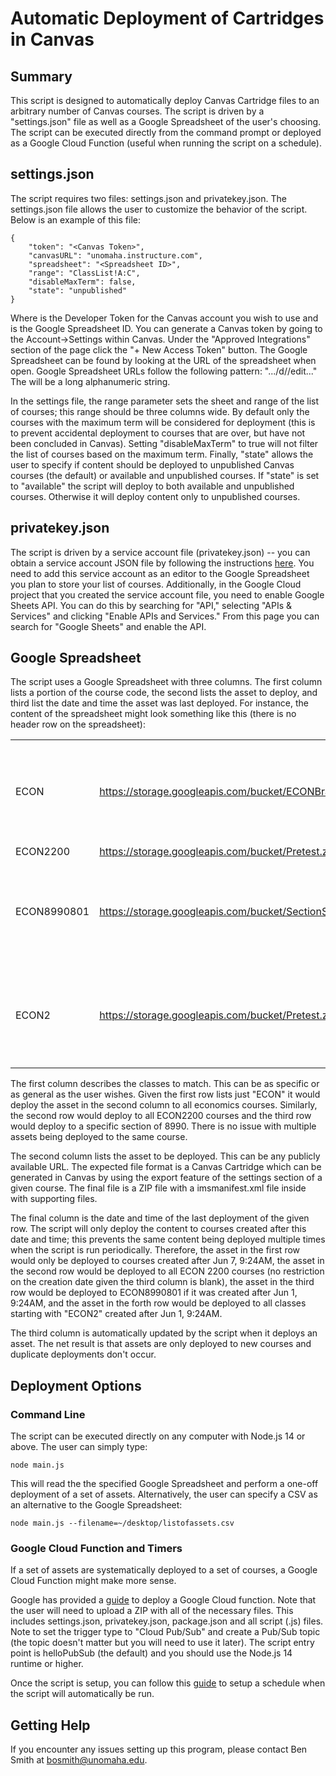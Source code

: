 # Automatic Deployment of Cartridges in Canvas

## Summary

This script is designed to automatically deploy Canvas Cartridge files to an arbitrary number of Canvas courses.  The script is driven by a "settings.json" file as well as a Google Spreadsheet of the user's choosing.  The script can be executed directly from the command prompt or deployed as a Google Cloud Function (useful when running the script on a schedule).

## settings.json

The script requires two files: settings.json and privatekey.json.  The settings.json file allows the user to customize the behavior of the script.  Below is an example of this file:

```
{
    "token": "<Canvas Token>",
    "canvasURL": "unomaha.instructure.com",
    "spreadsheet": "<Spreadsheet ID>",
    "range": "ClassList!A:C",
    "disableMaxTerm": false,
    "state": "unpublished"
}
```

Where <Canvas Token> is the Developer Token for the Canvas account you wish to use and <Spreadsheet ID> is the Google Spreadsheet ID.  You can generate a Canvas token by going to the Account->Settings within Canvas.  Under the "Approved Integrations" section of the page click the "+ New Access Token" button.   The Google Spreadsheet can be found by looking at the URL of the spreadsheet when open. Google Spreadsheet URLs follow the following pattern: ".../d/<Spreadsheet ID>/edit..."  The <Spreadsheet ID> will be a long alphanumeric string.  

In the settings file, the range parameter sets the sheet and range of the list of courses; this range should be three columns wide.  By default only the courses with the maximum term will be considered for deployment (this is to prevent accidental deployment to courses that are over, but have not been concluded in Canvas).  Setting "disableMaxTerm" to true will not filter the list of courses based on the maximum term.  Finally, "state" allows the user to specify if content should be deployed to unpublished Canvas courses (the default) or available and unpublished courses.    If "state" is set to "available" the script will deploy to both available and unpublished courses.  Otherwise it will deploy content only to unpublished courses.

## privatekey.json

The script is driven by a service account file (privatekey.json) -- you can obtain a service account JSON file by following the instructions [here](https://cloud.google.com/iam/docs/creating-managing-service-account-keys).  You need to add this service account as an editor to the Google Spreadsheet you plan to store your list of courses.   Additionally, in the Google Cloud project that you created the service account file, you need to enable Google Sheets API.  You can do this by searching for "API," selecting "APIs & Services" and clicking "Enable APIs and Services."  From this page you can search for "Google Sheets" and enable the API.

## Google Spreadsheet

The script uses a Google Spreadsheet with three columns.  The first column lists a portion of the course code, the second lists the asset to deploy, and third list the date and time the asset was last deployed. For instance, the content of the spreadsheet might look something like this (there is no header row on the spreadsheet):

| | | |
| ------------- | ------------- | ------------- |
| ECON     | https://storage.googleapis.com/bucket/ECONBranding.zip | Mon Jun 07 2021 09:24:03 GMT-0500 (Central Daylight Time) |
| ECON2200 | https://storage.googleapis.com/bucket/Pretest.zip |  |
| ECON8990801 | https://storage.googleapis.com/bucket/SectionSpecific.zip | Tue Jun 01 2021 09:24:03 GMT-0500 (Central Daylight Time) |
| ECON2 | https://storage.googleapis.com/bucket/Pretest.zip | Tue Jun 01 2021 09:24:03 GMT-0500 (Central Daylight Time) |

The first column describes the classes to match.  This can be as specific or as general as the user wishes.  Given the first row lists just "ECON" it would deploy the asset in the second column to all economics courses.  Similarly, the second row would deploy to all ECON2200 courses and the third row would deploy to a specific section of 8990.  There is no issue with multiple assets being deployed to the same course.

The second column lists the asset to be deployed.  This can be any publicly available URL.  The expected file format is a Canvas Cartridge which can be generated in Canvas by using the export feature of the settings section of a given course.  The final file is a ZIP file with a imsmanifest.xml file inside with supporting files.

The final column is the date and time of the last deployment of the given row.   The script will only deploy the content to courses created after this date and time; this prevents the same content being deployed multiple times when the script is run periodically.  Therefore, the asset in the first row would only be deployed to courses created after Jun 7, 9:24AM, the asset in the second row would be deployed to all ECON 2200 courses (no restriction on the creation date given the third column is blank), the asset in the third row would be deployed to ECON8990801 if it was created after Jun 1, 9:24AM, and the asset in the forth row would be deployed to all classes starting with "ECON2" created after Jun 1, 9:24AM.

The third column is automatically updated by the script when it deploys an asset.  The net result is that assets are only deployed to new courses and duplicate deployments don't occur.

## Deployment Options

### Command Line

The script can be executed directly on any computer with Node.js 14 or above.  The user can simply type:

```
node main.js
```

This will read the the specified Google Spreadsheet and perform a one-off deployment of a set of assets.  Alternatively, the user can specify a CSV as an alternative to the Google Spreadsheet:

```
node main.js --filename=~/desktop/listofassets.csv
```

### Google Cloud Function and Timers

If a set of assets are systematically deployed to a set of courses, a Google Cloud Function might make more sense.  

Google has provided a [guide](https://cloud.google.com/functions/docs/quickstart-console) to deploy a Google Cloud function.  Note that the user will need to upload a ZIP with all of the necessary files.  This includes settings.json, privatekey.json, package.json and all script (.js) files.   Note to set the trigger type to "Cloud Pub/Sub" and create a Pub/Sub topic (the topic doesn't matter but you will need to use it later).  The script entry point is helloPubSub (the default) and you should use the Node.js 14 runtime or higher.

Once the script is setup, you can follow this [guide](https://cloud.google.com/scheduler/docs/tut-pub-sub) to setup a schedule when the script will automatically be run.

## Getting Help

If you encounter any issues setting up this program, please contact Ben Smith at bosmith@unomaha.edu.
